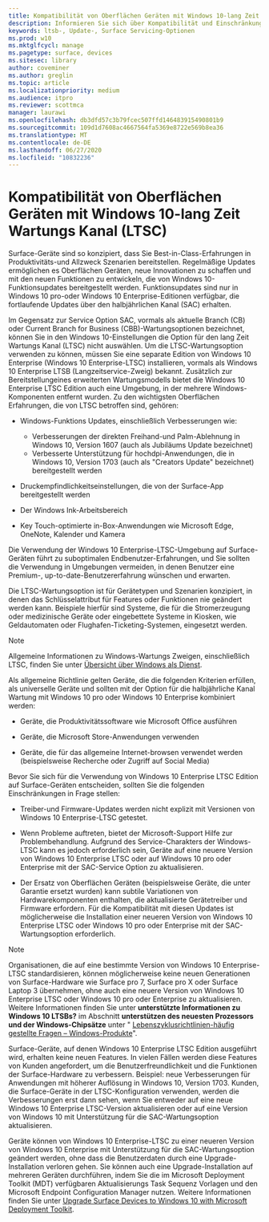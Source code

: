 ```yaml
---
title: Kompatibilität von Oberflächen Geräten mit Windows 10-lang Zeit Wartungs Kanal (Surface)
description: Informieren Sie sich über Kompatibilität und Einschränkungen von Surface-Geräten mit Windows 10 Enterprise LTSB Edition.
keywords: ltsb-, Update-, Surface Servicing-Optionen
ms.prod: w10
ms.mktglfcycl: manage
ms.pagetype: surface, devices
ms.sitesec: library
author: coveminer
ms.author: greglin
ms.topic: article
ms.localizationpriority: medium
ms.audience: itpro
ms.reviewer: scottmca
manager: laurawi
ms.openlocfilehash: db3dfd57c3b79fcec507ffd146483915490801b9
ms.sourcegitcommit: 109d1d7608ac4667564fa5369e8722e569b8ea36
ms.translationtype: MT
ms.contentlocale: de-DE
ms.lasthandoff: 06/27/2020
ms.locfileid: "10832236"
---
```

# Kompatibilität von Oberflächen Geräten mit Windows 10-lang Zeit Wartungs Kanal (LTSC)

Surface-Geräte sind so konzipiert, dass Sie Best-in-Class-Erfahrungen in Produktivitäts-und Allzweck Szenarien bereitstellen. Regelmäßige Updates ermöglichen es Oberflächen Geräten, neue Innovationen zu schaffen und mit den neuen Funktionen zu entwickeln, die von Windows 10-Funktionsupdates bereitgestellt werden. Funktionsupdates sind nur in Windows 10 pro-oder Windows 10 Enterprise-Editionen verfügbar, die fortlaufende Updates über den halbjährlichen Kanal (SAC) erhalten.

Im Gegensatz zur Service Option SAC, vormals als aktuelle Branch (CB) oder Current Branch for Business (CBB)-Wartungsoptionen bezeichnet, können Sie in den Windows 10-Einstellungen die Option für den lang Zeit Wartungs Kanal (LTSC) nicht auswählen. Um die LTSC-Wartungsoption verwenden zu können, müssen Sie eine separate Edition von Windows 10 Enterprise (Windows 10 Enterprise-LTSC) installieren, vormals als Windows 10 Enterprise LTSB (Langzeitservice-Zweig) bekannt. Zusätzlich zur Bereitstellungeines erweiterten Wartungsmodells bietet die Windows 10 Enterprise LTSC Edition auch eine Umgebung, in der mehrere Windows-Komponenten entfernt wurden. Zu den wichtigsten Oberflächen Erfahrungen, die von LTSC betroffen sind, gehören:

* Windows-Funktions Updates, einschließlich Verbesserungen wie:

  *  Verbesserungen der direkten Freihand-und Palm-Ablehnung in Windows 10, Version 1607 (auch als Jubiläums Update bezeichnet)
  *  Verbesserte Unterstützung für hochdpi-Anwendungen, die in Windows 10, Version 1703 (auch als "Creators Update" bezeichnet) bereitgestellt werden

* Druckempfindlichkeitseinstellungen, die von der Surface-App bereitgestellt werden

* Der Windows Ink-Arbeitsbereich

* Key Touch-optimierte in-Box-Anwendungen wie Microsoft Edge, OneNote, Kalender und Kamera

Die Verwendung der Windows 10 Enterprise-LTSC-Umgebung auf Surface-Geräten führt zu suboptimalen Endbenutzer-Erfahrungen, und Sie sollten die Verwendung in Umgebungen vermeiden, in denen Benutzer eine Premium-, up-to-date-Benutzererfahrung wünschen und erwarten.

Die LTSC-Wartungsoption ist für Gerätetypen und Szenarien konzipiert, in denen das Schlüsselattribut für Features oder Funktionen nie geändert werden kann. Beispiele hierfür sind Systeme, die für die Stromerzeugung oder medizinische Geräte oder eingebettete Systeme in Kiosken, wie Geldautomaten oder Flughafen-Ticketing-Systemen, eingesetzt werden.

>[!NOTE]
>Allgemeine Informationen zu Windows-Wartungs Zweigen, einschließlich LTSC, finden Sie unter [Übersicht über Windows als Dienst](https://technet.microsoft.com/itpro/windows/update/waas-overview#long-term-servicing-branch).

Als allgemeine Richtlinie gelten Geräte, die die folgenden Kriterien erfüllen, als universelle Geräte und sollten mit der Option für die halbjährliche Kanal Wartung mit Windows 10 pro oder Windows 10 Enterprise kombiniert werden:

* Geräte, die Produktivitätssoftware wie Microsoft Office ausführen

* Geräte, die Microsoft Store-Anwendungen verwenden

* Geräte, die für das allgemeine Internet-browsen verwendet werden (beispielsweise Recherche oder Zugriff auf Social Media)

Bevor Sie sich für die Verwendung von Windows 10 Enterprise LTSC Edition auf Surface-Geräten entscheiden, sollten Sie die folgenden Einschränkungen in Frage stellen:

* Treiber-und Firmware-Updates werden nicht explizit mit Versionen von Windows 10 Enterprise-LTSC getestet.

* Wenn Probleme auftreten, bietet der Microsoft-Support Hilfe zur Problembehandlung. Aufgrund des Service-Charakters der Windows-LTSC kann es jedoch erforderlich sein, Geräte auf eine neuere Version von Windows 10 Enterprise LTSC oder auf Windows 10 pro oder Enterprise mit der SAC-Service Option zu aktualisieren.

* Der Ersatz von Oberflächen Geräten (beispielsweise Geräte, die unter Garantie ersetzt wurden) kann subtile Variationen von Hardwarekomponenten enthalten, die aktualisierte Gerätetreiber und Firmware erfordern. Für die Kompatibilität mit diesen Updates ist möglicherweise die Installation einer neueren Version von Windows 10 Enterprise LTSC oder Windows 10 pro oder Enterprise mit der SAC-Wartungsoption erforderlich.

>[!NOTE]
>Organisationen, die auf eine bestimmte Version von Windows 10 Enterprise-LTSC standardisieren, können möglicherweise keine neuen Generationen von Surface-Hardware wie Surface pro 7, Surface pro X oder Surface Laptop 3 übernehmen, ohne auch eine neuere Version von Windows 10 Enterprise LTSC oder Windows 10 pro oder Enterprise zu aktualisieren. Weitere Informationen finden Sie unter **unterstützte Informationen zu Windows 10 LTSBs?** im Abschnitt **unterstützen des neuesten Prozessors und der Windows-Chipsätze** unter " [Lebenszyklusrichtlinien-häufig gestellte Fragen – Windows-Produkte](https://support.microsoft.com/help/18581/lifecycle-policy-faq-windows-products#b4)".

Surface-Geräte, auf denen Windows 10 Enterprise LTSC Edition ausgeführt wird, erhalten keine neuen Features. In vielen Fällen werden diese Features von Kunden angefordert, um die Benutzerfreundlichkeit und die Funktionen der Surface-Hardware zu verbessern. Beispiel: neue Verbesserungen für Anwendungen mit höherer Auflösung in Windows 10, Version 1703. Kunden, die Surface-Geräte in der LTSC-Konfiguration verwenden, werden die Verbesserungen erst dann sehen, wenn Sie entweder auf eine neue Windows 10 Enterprise LTSC-Version aktualisieren oder auf eine Version von Windows 10 mit Unterstützung für die SAC-Wartungsoption aktualisieren.

Geräte können von Windows 10 Enterprise-LTSC zu einer neueren Version von Windows 10 Enterprise mit Unterstützung für die SAC-Wartungsoption geändert werden, ohne dass die Benutzerdaten durch eine Upgrade-Installation verloren gehen. Sie können auch eine Upgrade-Installation auf mehreren Geräten durchführen, indem Sie die im Microsoft Deployment Toolkit (MDT) verfügbaren Aktualisierungs Task Sequenz Vorlagen und den Microsoft Endpoint Configuration Manager nutzen. Weitere Informationen finden Sie unter [Upgrade Surface Devices to Windows 10 with Microsoft Deployment Toolkit](https://technet.microsoft.com/itpro/surface/upgrade-surface-devices-to-windows-10-with-mdt).
